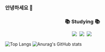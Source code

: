 ### 안녕하세요 👋

<!--
**lsc713/lsc713** is a ✨ _special_ ✨ repository because its `README.md` (this file) appears on your GitHub profile.

Here are some ideas to get you started:

- 🔭 I’m currently working on ...
- 🌱 I’m currently learning ...
- 👯 I’m looking to collaborate on ...
- 🤔 I’m looking for help with ...
- 💬 Ask me about ...
- 📫 How to reach me: ...
- 😄 Pronouns: ...
- ⚡ Fun fact: ...
-->
<h3 align="center">📚 Studying 📚</h3>

<div align="center">
<!--   <img src="https://img.shields.io/badge/Redis-DC382D?style=for-the-badge&logo=Redis&logoColor=white" />&nbsp -->
  <img src="https://img.shields.io/badge/GitHub-181717?style=for-the-badge&logo=GitHub&logoColor=white" />&nbsp
  <img src="https://img.shields.io/badge/Spring%20Boot-6DB33F?style=for-the-badge&logo=springboot&logoColor=white" />&nbsp
  <img src="https://img.shields.io/badge/Spring%20Security-6DB33F?style=for-the-badge&logo=springsecurity&logoColor=white" />&nbsp
</div>




![Top Langs](https://github-readme-stats.vercel.app/api/top-langs/?username=lsc713&layout=compact)
![Anurag's GitHub stats](https://github-readme-stats.vercel.app/api?username=lsc713&show_icons=true&theme=ambient_gradient)
